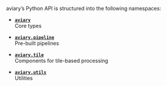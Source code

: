 <style>
  .md-sidebar--secondary { visibility: hidden }
</style>

aviary’s Python API is structured into the following namespaces:

<div class="grid cards" markdown>

-   [**`aviary`**][**aviary**]<br />
    Core types

-   [**`aviary.pipeline`**][**aviary.pipeline**]<br />
    Pre-built pipelines

-   [**`aviary.tile`**][**aviary.tile**]<br />
    Components for tile-based processing

-   [**`aviary.utils`**][**aviary.utils**]<br />
    Utilities

</div>

  [**aviary**]: core/bounding_box.md
  [**aviary.pipeline**]: pipeline/tile_pipeline.md
  [**aviary.tile**]: tile/tile_fetcher/tile_fetcher.md
  [**aviary.utils**]: utils/coordinates_filter/coordinates_filter.md
